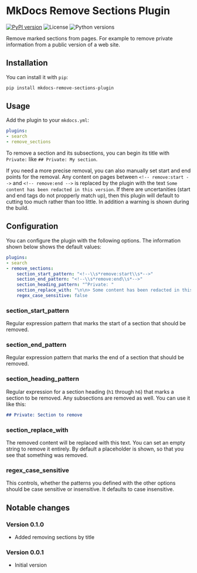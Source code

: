 # MkDocs Remove Sections Plugin

[![PyPI version](https://img.shields.io/pypi/v/mkdocs-remove-sections-plugin)](https://pypi.org/project/mkdocs-remove-sections-plugin/)
![License](https://img.shields.io/pypi/l/mkdocs-remove-sections-plugin)
![Python versions](https://img.shields.io/pypi/pyversions/mkdocs-remove-sections-plugin)

Remove marked sections from pages.
For example to remove private information from a public version of a web site.

## Installation

You can install it with `pip`:
```bash
pip install mkdocs-remove-sections-plugin
```

## Usage

Add the plugin to your `mkdocs.yml`:
```yaml
plugins:
- search
- remove_sections
```

To remove a section and its subsections, you can begin its title with `Private:` like `## Private: My section`.

If you need a more precise removal, you can also manually set start and end points for the removal.
Any content on pages between `<!-- remove:start -->` and `<!-- remove:end -->` is replaced by the plugin with the text `Some content has been redacted in this version`.
If there are uncertanities (start and end tags do not propperly match up), then this plugin will default to cutting too much rather than too little.
In addition a warning is shown during the build.

## Configuration

You can configure the plugin with the following options.
The information shown below shows the default values:
```yaml
plugins:
- search
- remove_sections:
    section_start_pattern: "<!--\\s*remove:start\\s*-->"
    section_end_pattern: "<!--\\s*remove:end\\s*-->"
    section_heading_pattern: "^Private: "
    section_replace_with: "\n\n> Some content has been redacted in this version.\n\n"
    regex_case_sensitive: false
```

### section_start_pattern

Regular expression pattern that marks the start of a section that should be removed.

### section_end_pattern

Regular expression pattern that marks the end of a section that should be removed.

### section_heading_pattern

Regular expression for a section heading (`h1` through `h6`) that marks a section to be removed.
Any subsections are removed as well.
You can use it like this:
```markdown
## Private: Section to remove
```

### section_replace_with

The removed content will be replaced with this text.
You can set an empty string to remove it entirely.
By default a placeholder is shown, so that you see that something was removed.

### regex_case_sensitive

This controls, whether the patterns you defined with the other options should be case sensitive or insensitive.
It defaults to case insensitive.

## Notable changes

### Version 0.1.0

- Added removing sections by title

### Version 0.0.1

- Initial version
